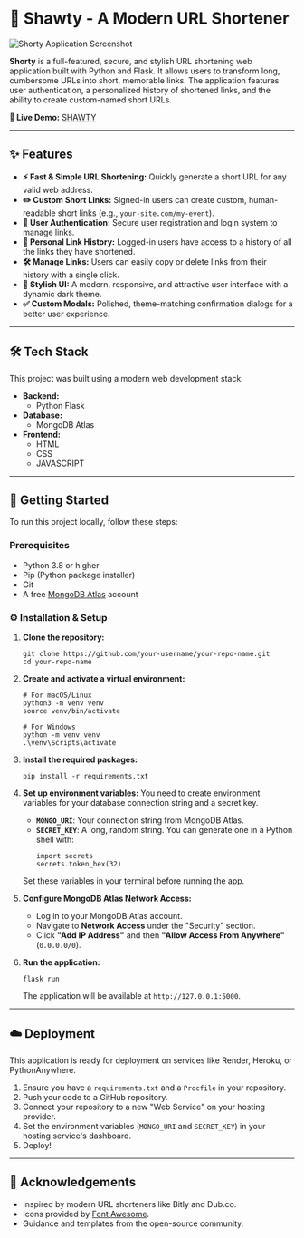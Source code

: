 # 🔗 Shawty - A Modern URL Shortener

![Shorty Application Screenshot](<img width="197" height="76" alt="image" src="https://github.com/user-attachments/assets/c6d737e5-0df7-4981-a1e5-87574b3d3ee5" />
) <!-- 📸 Replace with a link to your own screenshot -->

**Shorty** is a full-featured, secure, and stylish URL shortening web application built with Python and Flask. It allows users to transform long, cumbersome URLs into short, memorable links. The application features user authentication, a personalized history of shortened links, and the ability to create custom-named short URLs.

**🚀 Live Demo:** [SHAWTY](https://shawtyurl.onrender.com) <!-- 🔗 Replace with your live deployment URL -->

---

## ✨ Features

-   **⚡ Fast & Simple URL Shortening:** Quickly generate a short URL for any valid web address.
-   **✏️ Custom Short Links:** Signed-in users can create custom, human-readable short links (e.g., `your-site.com/my-event`).
-   **🔐 User Authentication:** Secure user registration and login system to manage links.
-   **📜 Personal Link History:** Logged-in users have access to a history of all the links they have shortened.
-   **🛠️ Manage Links:** Users can easily copy or delete links from their history with a single click.
-   **🎨 Stylish UI:** A modern, responsive, and attractive user interface with a dynamic dark theme.
-   **✅ Custom Modals:** Polished, theme-matching confirmation dialogs for a better user experience.

---

## 🛠️ Tech Stack

This project was built using a modern web development stack:

-   **Backend:**
    -  Python Flask
-   **Database:**
    -  MongoDB Atlas
-   **Frontend:**
    -  HTML
    -  CSS
    -  JAVASCRIPT

---

## 🚀 Getting Started

To run this project locally, follow these steps:

### Prerequisites

-   Python 3.8 or higher
-   Pip (Python package installer)
-   Git
-   A free [MongoDB Atlas](https://www.mongodb.com/cloud/atlas) account

### ⚙️ Installation & Setup

1.  **Clone the repository:**
    ```
    git clone https://github.com/your-username/your-repo-name.git
    cd your-repo-name
    ```

2.  **Create and activate a virtual environment:**
    ```
    # For macOS/Linux
    python3 -m venv venv
    source venv/bin/activate

    # For Windows
    python -m venv venv
    .\venv\Scripts\activate
    ```

3.  **Install the required packages:**
    ```
    pip install -r requirements.txt
    ```

4.  **Set up environment variables:**
    You need to create environment variables for your database connection string and a secret key.
    
    *   **`MONGO_URI`**: Your connection string from MongoDB Atlas.
    *   **`SECRET_KEY`**: A long, random string. You can generate one in a Python shell with:
        ```
        import secrets
        secrets.token_hex(32)
        ```
    
    Set these variables in your terminal before running the app.

5.  **Configure MongoDB Atlas Network Access:**
    -   Log in to your MongoDB Atlas account.
    -   Navigate to **Network Access** under the "Security" section.
    -   Click **"Add IP Address"** and then **"Allow Access From Anywhere"** (`0.0.0.0/0`).

6.  **Run the application:**
    ```
    flask run
    ```
    The application will be available at `http://127.0.0.1:5000`.

---

## ☁️ Deployment

This application is ready for deployment on services like Render, Heroku, or PythonAnywhere.

1.  Ensure you have a `requirements.txt` and a `Procfile` in your repository.
2.  Push your code to a GitHub repository.
3.  Connect your repository to a new "Web Service" on your hosting provider.
4.  Set the environment variables (`MONGO_URI` and `SECRET_KEY`) in your hosting service's dashboard.
5.  Deploy!

---

## 🙏 Acknowledgements

-   Inspired by modern URL shorteners like Bitly and Dub.co.
-   Icons provided by [Font Awesome](https://fontawesome.com/).
-   Guidance and templates from the open-source community.
